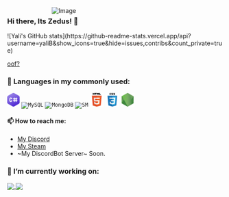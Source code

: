 <img src="https://cdn.dribbble.com/users/20368/screenshots/3953268/api_anim.gif" min-width="400px" max-width="400px" width="400px" align="right" alt="Image">

### Hi there, Its Zedus! 👋

<!--
**yaliB/yaliB** is a ✨ _special_ ✨ repository because its `README.md` (this file) appears on your GitHub profile.

Here are some ideas to get you started:

- 🔭 I’m currently working on ...
- 🌱 I’m currently learning ...
- 👯 I’m looking to collaborate on ...
- 🤔 I’m looking for help with ...
- 💬 Ask me about ...
- 📫 How to reach me: ...
- 😄 Pronouns: ...
- ⚡ Fun fact: ... ⭐
-->
<p align="left"> 
![Yali's GitHub stats](https://github-readme-stats.vercel.app/api?username=yaliB&show_icons=true&hide=issues,contribs&count_private=true)
</p>
<!-- 
![Yali's GitHub stats](https://github-readme-stats.vercel.app/api?username=yaliB&show_icons=true)
#options:
&hide=stars,commits,prs,issues,contribs 
&hide_rank - (boolean) hides the rank and automatically resizes the card width
&show_icons - (boolean)
&include_all_commits - Count total commits instead of just the current year commits (boolean)
&count_private - Count private commits (boolean)
&line_height - Sets the line-height between text (number)
&custom_title - Sets a custom title for the card
-->

<!--
![Top Langs](https://github-readme-stats.vercel.app/api/top-langs/?username=yaliB)
-->

[oof?](https://www.youtube.com/watch?v=JlmzUEQxOvA)

### 🚀 Languages in my commonly used:

<code><img height="32" src="https://raw.githubusercontent.com/gilbarbara/logos/c1a8f4dfd9334aeb28220dbad6175d47e6332823/logos/c-sharp.svg" alt="C#"/></code>
<code><img height="32" src="https://cdn.iconscout.com/icon/free/png-256/mysql-21-1174941.png" alt="MySQL"/></code>
<code><img height="32" src="https://cdn.iconscout.com/icon/free/png-256/mongodb-3-1175138.png" alt="MongoDB"/></code>
<code><img height="32" src="https://dreae.gallerycdn.vsassets.io/extensions/dreae/sourcepawn-vscode/0.1.4/1515276846898/Microsoft.VisualStudio.Services.Icons.Default" alt="SM"/></code>
<code><img height="32" src="https://raw.githubusercontent.com/github/explore/80688e429a7d4ef2fca1e82350fe8e3517d3494d/topics/html/html.png" alt="HTML5"/></code>
<code><img height="32" src="https://raw.githubusercontent.com/github/explore/80688e429a7d4ef2fca1e82350fe8e3517d3494d/topics/css/css.png" alt="CSS"/></code>
<code><img height="32" src="https://raw.githubusercontent.com/github/explore/80688e429a7d4ef2fca1e82350fe8e3517d3494d/topics/nodejs/nodejs.png" alt="Nodejs"/></code>
<br>


#### 📫 How to reach me:
- [My Discord](https://discord.com/users/193483116504023040)
- [My Steam](https://steamcommunity.com/id/ZedAGever/)
- ~My DiscordBot Server~ Soon.

### 🔭 I’m currently working on:
<!-- ![Readme Card](https://github-readme-stats.vercel.app/api/pin/?username=yaliB&repo=corebot&show_owner=true) -->
<a href="https://github.com/anuraghazra/github-readme-stats">
  <img align="center" src="https://github-readme-stats.vercel.app/api/pin/?username=yaliB&repo=corebot&show_owner=true" />
</a>
<a href="https://github.com/anuraghazra/convoychat">
  <img align="center" src="https://github-readme-stats.vercel.app/api/pin/?username=yaliB&repo=YourGame-Official-DiscordBot&show_owner=true" />
</a>




